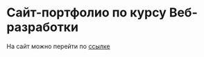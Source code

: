 # Сайт-портфолио по курсу Веб-разработки
На сайт можно перейти по [ссылке](https://stekkko.github.io)
